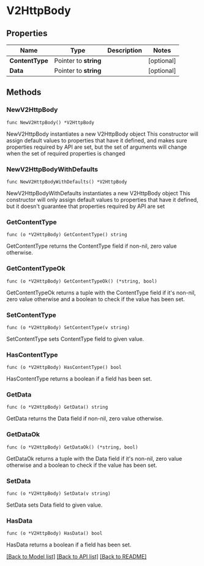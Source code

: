 # V2HttpBody

## Properties

Name | Type | Description | Notes
------------ | ------------- | ------------- | -------------
**ContentType** | Pointer to **string** |  | [optional] 
**Data** | Pointer to **string** |  | [optional] 

## Methods

### NewV2HttpBody

`func NewV2HttpBody() *V2HttpBody`

NewV2HttpBody instantiates a new V2HttpBody object
This constructor will assign default values to properties that have it defined,
and makes sure properties required by API are set, but the set of arguments
will change when the set of required properties is changed

### NewV2HttpBodyWithDefaults

`func NewV2HttpBodyWithDefaults() *V2HttpBody`

NewV2HttpBodyWithDefaults instantiates a new V2HttpBody object
This constructor will only assign default values to properties that have it defined,
but it doesn't guarantee that properties required by API are set

### GetContentType

`func (o *V2HttpBody) GetContentType() string`

GetContentType returns the ContentType field if non-nil, zero value otherwise.

### GetContentTypeOk

`func (o *V2HttpBody) GetContentTypeOk() (*string, bool)`

GetContentTypeOk returns a tuple with the ContentType field if it's non-nil, zero value otherwise
and a boolean to check if the value has been set.

### SetContentType

`func (o *V2HttpBody) SetContentType(v string)`

SetContentType sets ContentType field to given value.

### HasContentType

`func (o *V2HttpBody) HasContentType() bool`

HasContentType returns a boolean if a field has been set.

### GetData

`func (o *V2HttpBody) GetData() string`

GetData returns the Data field if non-nil, zero value otherwise.

### GetDataOk

`func (o *V2HttpBody) GetDataOk() (*string, bool)`

GetDataOk returns a tuple with the Data field if it's non-nil, zero value otherwise
and a boolean to check if the value has been set.

### SetData

`func (o *V2HttpBody) SetData(v string)`

SetData sets Data field to given value.

### HasData

`func (o *V2HttpBody) HasData() bool`

HasData returns a boolean if a field has been set.


[[Back to Model list]](../README.md#documentation-for-models) [[Back to API list]](../README.md#documentation-for-api-endpoints) [[Back to README]](../README.md)



